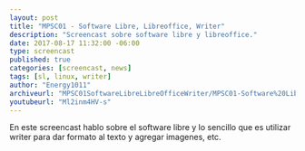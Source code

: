 ```yaml
---
layout: post
title: "MPSC01 - Software Libre, Libreoffice, Writer"
description: "Screencast sobre software libre y libreoffice."
date: 2017-08-17 11:32:00 -06:00
type: screencast
published: true
categories: [screencast, news]
tags: [sl, linux, writer]
author: "Energy1011"
archiveurl: "MPSC01SoftwareLibreLibreOfficeWriter/MPSC01-Software%20Libre-LibreOffice-Writer.webm"
youtubeurl: "Ml2inm4HV-s"
---
```

En este screencast hablo sobre el software libre y lo sencillo que es utilizar writer para dar formato al texto y agregar imagenes, etc.
